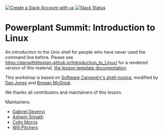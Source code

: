 [![Create a Slack Account with us](https://img.shields.io/badge/Create_Slack_Account-The_Carpentries-071159.svg)](https://swc-slack-invite.herokuapp.com/) 
 [![Slack Status](https://img.shields.io/badge/Slack_Channel-swc--shell-E01563.svg)](https://swcarpentry.slack.com/messages/C9X3XTHJ8) 


Powerplant Summit: Introduction to Linux
============

An introduction to the Unix shell for people who have never used the command line before.
Please see <https://danwiththeplan.github.io/Introduction_to_Linux/> for a rendered version of this material,
[the lesson template documentation][lesson-example].

This workshop is based on [Software Carpentry's shell-novice](https://github.com/swcarpentry/shell-novice),
modified by [Dan Jones](dan.jones@plantandfood.co.nz) and [Brogan McGreal](@broganmcgreal).

We thanks all contributors and maintainers of this lesson.

Maintainers:

* [Gabriel Devenyi][devenyi_gabriel]
* [Ashwin Srinath][srinath_ashwin]
* [Colin Morris][colin_morris]
* [Will Pitchers][will_pitchers]

[devenyi_gabriel]: http://software-carpentry.org/team/#devenyi_gabriel
[srinath_ashwin]: http://software-carpentry.org/team/#srinath_ashwin
[colin_morris]: https://github.com/colinmorris
[will_pitchers]: https://software-carpentry.org/team/#pitchers_w
[lesson-example]: https://carpentries.github.io/lesson-example/
